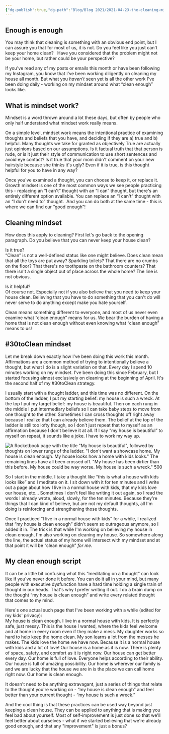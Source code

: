```yaml
---
{"dg-publish":true,"dg-path":"Blog/Blog 2021/2021-04-23-the-cleaning-mindset.md","permalink":"/blog/blog-2021/2021-04-23-the-cleaning-mindset/","title":"The cleaning mindset","tags":["organization","household"],"noteIcon":"","created":"","updated":"2023-08-15T21:33:50.000-04:00"}
---
```



## Enough is enough

You may think that cleaning is something with an obvious end point, but I can assure you that for most of us, it is not. Do you feel like you just can't keep your home clean?   Have you considered that the problem might not be your home, but rather could be your perspective?  

If you've read any of my posts or emails this month or have been following my Instagram, you know that I've been working diligently on cleaning my house all month. But what you _haven't_ seen yet is all the other work I've been doing daily - working on my mindset around what “clean enough” looks like.

## What is mindset work?

Mindset is a word thrown around a lot these days, but often by people who only half understand what mindset work really means.

On a simple level, mindset work means the intentional practice of examining thoughts and beliefs that you have, and deciding if they are a) true and b) helpful. Many thoughts we take for granted as objectively True are actually just opinions based on our assumptions. Is it factual truth that that person is rude, or is it just their style of communication to use short sentences and avoid eye contact? Is it true that your mom didn't comment on your new hairstyle because she thinks it's ugly? Even if it is true, is this thought helpful for you to have in any way?  

Once you've examined a thought, you can choose to keep it, or replace it. Growth mindset is one of the most common ways we see people practicing this - replacing an “I can't” thought with an “I can” thought, but there's an entirely different option available. You can replace an “I can't” thought with an “I don't need to” thought.  And you can do both at the same time - this is where we can find our “good enough”!

## Cleaning mindset

How does this apply to cleaning? First let's go back to the opening paragraph. Do you believe that you can never keep your house clean? 

Is it true?  
“Clean” is not a well-defined status like one might believe. Does clean mean that all the toys are put away? Sparkling toilets? That there are no crumbs on the floor? That there's no toothpaste on the bathroom counters? That there isn't a single object out of place across the whole home? The line is not obvious.  

Is it helpful?    
Of course not. Especially not if you also believe that you need to keep your house clean. Believing that you have to do something that you can't do will never serve to do anything except make you hate yourself.  

Clean means something different to everyone, and most of us never even examine what “clean enough” means for us. We bear the burden of having a home that is not clean enough without even knowing what “clean enough” means to us!

## #30toClean mindset

Let me break down exactly how I've been doing this work this month. Affirmations are a common method of trying to intentionally believe a thought, but what I do is a slight variation on that. Every day I spend 10 minutes working on my mindset. I've been doing this since February, but I started focusing almost exclusively on cleaning at the beginning of April. It's the second half of my #30toClean strategy.  

I usually start with a thought ladder, and this time was no different. On the bottom of the ladder, I put my starting belief: my house is such a wreck. At the top I put my target belief: my house is beautiful. Then on each rung in the middle I put intermediary beliefs so I can take baby steps to move from one thought to the other. Sometimes I can cross thoughts off right away because I realize that I can already believe them. The belief at the top of the ladder is still too lofty though, so I don't just repeat that to myself as an affirmation because I don't believe it at all. If I say “my house is beautiful” to myself on repeat, it sounds like a joke. I have to work my way up.  

![A Rocketbook page with the title "My house is beautiful", followed by thoughts on lower rungs of the ladder. "I don't want a showcase home. My house is clean enough. My house looks how a home with kids looks." The remaining lines have all been crossed off. "My house has been dirtier than this before. My house could be way worse. My house is such a wreck." 500](https://i.imgur.com/sKFBOSD.jpg)

So I start in the middle. I take a thought like “this is what a house with kids looks like” and I meditate on it. I sit down with it for ten minutes and I write out a page about how I live in a normal house with kids, that my kids love our house, etc… Sometimes I don't feel like writing it out again, so I read the words I already wrote, aloud, slowly, for the ten minutes. Because they're things that I can kind of believe, but are not my default thoughts, all I'm doing is reinforcing and strengthening those thoughts.   

Once I practiced “I live in a normal house with kids” for a while, I realized that “my house is clean enough” didn't seem so outrageous anymore, so I added it in. The trick is that while I'm working on believing my house in clean enough, I'm also working on cleaning my house. So somewhere along the line, the actual status of my home will intersect with my mindset and at that point it will be “clean enough” _for me._  

## My clean enough script

It can be a little bit confusing what this “meditating on a thought" can look like if you've never done it before. You can do it all in your mind, but many people with executive dysfunction have a hard time holding a single train of thought in our heads. That's why I prefer writing it out. I do a brain dump on the thought “my house is clean enough” and write every related thought that comes to my mind.   

Here's one actual such page that I've been working with a while (edited for my kids' privacy):  
My house is clean enough. I live in a normal house with kids. It is perfectly safe, just messy. This is the house I wanted, where the kids feel welcome and at home in every room even if they make a mess. My daughter works so hard to help keep the home clean. My son learns a lot from the messes he makes. The kids love the home we have now. Because it is a normal house with kids and a lot of love! Our house is a home as it is now. There is plenty of space, safety, and comfort as it is right now. Our house can get better every day. Our home is full of love. Everyone helps according to their ability. Our house is full of amazing possibility. Our home is wherever our family is and we are lucky that the house we are in is the place we can call home right now. Our home is clean enough.  

It doesn't need to be anything extravagant, just a series of things that relate to the thought you're working on - “my house is clean enough” and feel better than your current thought - “my house is such a wreck.”

And the cool thing is that these practices can be used way beyond just keeping a clean house. They can be applied to anything that is making you feel bad about yourself. Most of self-improvement is just done so that we'll feel better about ourselves - what if we started believing that we're already good enough, and that any "improvement" is just a bonus?
